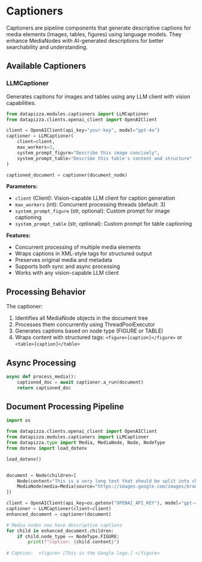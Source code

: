 # Captioners

Captioners are pipeline components that generate descriptive captions for media elements (images, tables, figures) using language models. They enhance MediaNodes with AI-generated descriptions for better searchability and understanding.

## Available Captioners

### LLMCaptioner

Generates captions for images and tables using any LLM client with vision capabilities.

```python
from datapizza.modules.captioners import LLMCaptioner
from datapizza.clients.openai_client import OpenAIClient

client = OpenAIClient(api_key="your-key", model="gpt-4o")
captioner = LLMCaptioner(
    client=client,
    max_workers=3,
    system_prompt_figure="Describe this image concisely",
    system_prompt_table="Describe this table's content and structure"
)

captioned_document = captioner(document_node)
```

**Parameters:**

- `client` (Client): Vision-capable LLM client for caption generation
- `max_workers` (int): Concurrent processing threads (default: 3)
- `system_prompt_figure` (str, optional): Custom prompt for image captioning
- `system_prompt_table` (str, optional): Custom prompt for table captioning

**Features:**

- Concurrent processing of multiple media elements
- Wraps captions in XML-style tags for structured output
- Preserves original media and metadata
- Supports both sync and async processing
- Works with any vision-capable LLM client

## Processing Behavior

The captioner:

1. Identifies all MediaNode objects in the document tree
2. Processes them concurrently using ThreadPoolExecutor
3. Generates captions based on node type (FIGURE or TABLE)
4. Wraps content with structured tags: `<figure>[caption]</figure>` or `<table>[caption]</table>`

## Async Processing
```python
async def process_media():
    captioned_doc = await captioner.a_run(document)
    return captioned_doc
```

## Document Processing Pipeline

```python
import os

from datapizza.clients.openai_client import OpenAIClient
from datapizza.modules.captioners import LLMCaptioner
from datapizza.type import Media, MediaNode, Node, NodeType
from dotenv import load_dotenv

load_dotenv()


document = Node(children=[
    Node(content="This is a very long text that should be split into chunks", node_type=NodeType.PARAGRAPH),
    MediaNode(media=Media(source="https://images.google.com/images/branding/googlelogo/2x/googlelogo_light_color_272x92dp.png", media_type="image", source_type="url"), node_type=NodeType.FIGURE),
])

client = OpenAIClient(api_key=os.getenv("OPENAI_API_KEY"), model="gpt-4o")
captioner = LLMCaptioner(client=client)
enhanced_document = captioner(document)

# Media nodes now have descriptive captions
for child in enhanced_document.children:
    if child.node_type == NodeType.FIGURE:
        print(f"Caption: {child.content}")
    
# Caption:  <figure> [This is the Google logo.] </figure>
```
